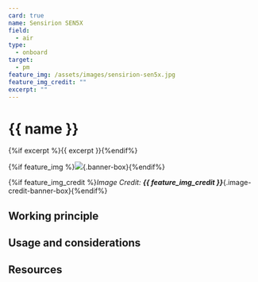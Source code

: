 ```yaml
---
card: true
name: Sensirion SEN5X
field:
  - air
type:
  - onboard
target:
  - pm
feature_img: /assets/images/sensirion-sen5x.jpg
feature_img_credit: ""
excerpt: ""
---
```


# {{ name }}

{%if excerpt %}{{ excerpt }}{%endif%}

{%if feature_img %}![]({{feature_img}}){.banner-box}{%endif%}

{%if feature_img_credit %}_Image Credit: **{{ feature_img_credit }}**_{.image-credit-banner-box}{%endif%}

## Working principle

## Usage and considerations

## Resources